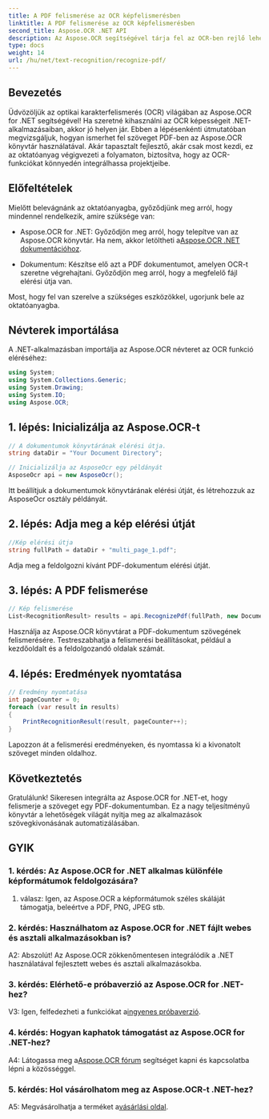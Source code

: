```yaml
---
title: A PDF felismerése az OCR képfelismerésben
linktitle: A PDF felismerése az OCR képfelismerésben
second_title: Aspose.OCR .NET API
description: Az Aspose.OCR segítségével tárja fel az OCR-ben rejlő lehetőségeket a .NET-ben. Könnyedén bontsa ki a szöveget a PDF-ekből. Töltse le most a zökkenőmentes integrációs élményért.
type: docs
weight: 14
url: /hu/net/text-recognition/recognize-pdf/
---
```

## Bevezetés

Üdvözöljük az optikai karakterfelismerés (OCR) világában az Aspose.OCR for .NET segítségével! Ha szeretné kihasználni az OCR képességeit .NET-alkalmazásaiban, akkor jó helyen jár. Ebben a lépésenkénti útmutatóban megvizsgáljuk, hogyan ismerhet fel szöveget PDF-ben az Aspose.OCR könyvtár használatával. Akár tapasztalt fejlesztő, akár csak most kezdi, ez az oktatóanyag végigvezeti a folyamaton, biztosítva, hogy az OCR-funkciókat könnyedén integrálhassa projektjeibe.

## Előfeltételek

Mielőtt belevágnánk az oktatóanyagba, győződjünk meg arról, hogy mindennel rendelkezik, amire szüksége van:

-  Aspose.OCR for .NET: Győződjön meg arról, hogy telepítve van az Aspose.OCR könyvtár. Ha nem, akkor letöltheti a[Aspose.OCR .NET dokumentációhoz](https://reference.aspose.com/ocr/net/).

- Dokumentum: Készítse elő azt a PDF dokumentumot, amelyen OCR-t szeretne végrehajtani. Győződjön meg arról, hogy a megfelelő fájl elérési útja van.

Most, hogy fel van szerelve a szükséges eszközökkel, ugorjunk bele az oktatóanyagba.

## Névterek importálása

A .NET-alkalmazásban importálja az Aspose.OCR névteret az OCR funkció eléréséhez:

```csharp
using System;
using System.Collections.Generic;
using System.Drawing;
using System.IO;
using Aspose.OCR;
```

## 1. lépés: Inicializálja az Aspose.OCR-t

```csharp
// A dokumentumok könyvtárának elérési útja.
string dataDir = "Your Document Directory";

// Inicializálja az AsposeOcr egy példányát
AsposeOcr api = new AsposeOcr();
```

Itt beállítjuk a dokumentumok könyvtárának elérési útját, és létrehozzuk az AsposeOcr osztály példányát.

## 2. lépés: Adja meg a kép elérési útját

```csharp
//Kép elérési útja
string fullPath = dataDir + "multi_page_1.pdf";
```

Adja meg a feldolgozni kívánt PDF-dokumentum elérési útját.

## 3. lépés: A PDF felismerése

```csharp
// Kép felismerése
List<RecognitionResult> results = api.RecognizePdf(fullPath, new DocumentRecognitionSettings { StartPage = 2, PagesNumber = 2 });
```

Használja az Aspose.OCR könyvtárat a PDF-dokumentum szövegének felismerésére. Testreszabhatja a felismerési beállításokat, például a kezdőoldalt és a feldolgozandó oldalak számát.

## 4. lépés: Eredmények nyomtatása

```csharp
// Eredmény nyomtatása
int pageCounter = 0;
foreach (var result in results)
{
    PrintRecognitionResult(result, pageCounter++);
}
```

Lapozzon át a felismerési eredményeken, és nyomtassa ki a kivonatolt szöveget minden oldalhoz.

## Következtetés

Gratulálunk! Sikeresen integrálta az Aspose.OCR for .NET-et, hogy felismerje a szöveget egy PDF-dokumentumban. Ez a nagy teljesítményű könyvtár a lehetőségek világát nyitja meg az alkalmazások szövegkivonásának automatizálásában.

## GYIK

### 1. kérdés: Az Aspose.OCR for .NET alkalmas különféle képformátumok feldolgozására?

1. válasz: Igen, az Aspose.OCR a képformátumok széles skáláját támogatja, beleértve a PDF, PNG, JPEG stb.

### 2. kérdés: Használhatom az Aspose.OCR for .NET fájlt webes és asztali alkalmazásokban is?

A2: Abszolút! Az Aspose.OCR zökkenőmentesen integrálódik a .NET használatával fejlesztett webes és asztali alkalmazásokba.

### 3. kérdés: Elérhető-e próbaverzió az Aspose.OCR for .NET-hez?

 V3: Igen, felfedezheti a funkciókat a[ingyenes próbaverzió](https://releases.aspose.com/).

### 4. kérdés: Hogyan kaphatok támogatást az Aspose.OCR for .NET-hez?

 A4: Látogassa meg a[Aspose.OCR fórum](https://forum.aspose.com/c/ocr/16) segítséget kapni és kapcsolatba lépni a közösséggel.

### 5. kérdés: Hol vásárolhatom meg az Aspose.OCR-t .NET-hez?

 A5: Megvásárolhatja a terméket a[vásárlási oldal](https://purchase.aspose.com/buy).